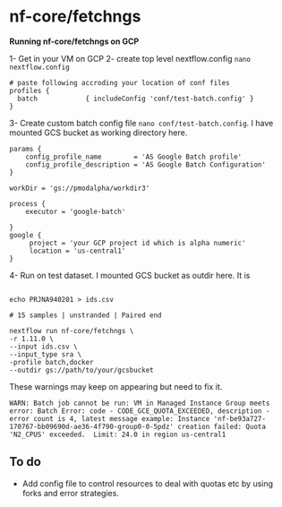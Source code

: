 # nf-core/fetchngs

**Running nf-core/fetchngs on GCP**


1- Get in your VM on GCP 
2- create top level nextflow.config `nano  nextflow.config`


```
# paste following accroding your location of conf files
profiles {
  batch            { includeConfig 'conf/test-batch.config' }
}
```


3- Create custom batch config file `nano conf/test-batch.config`. I have mounted GCS bucket as working directory here.

```
params {
    config_profile_name        = 'AS Google Batch profile'
    config_profile_description = 'AS Google Batch Configuration'
}

workDir = 'gs://pmodalpha/workdir3'

process {
    executor = 'google-batch'

}
google {
     project = 'your GCP project id which is alpha numeric'
     location = 'us-central1'
}

```

4- Run on test dataset. I mounted GCS bucket as outdir here.
It is  

```

echo PRJNA940201 > ids.csv

# 15 samples | unstranded | Paired end  

nextflow run nf-core/fetchngs \
-r 1.11.0 \
--input ids.csv \
--input_type sra \
-profile batch,docker 
--outdir gs://path/to/your/gcsbucket
```


These warnings may keep on appearing but need to fix it.
```
WARN: Batch job cannot be run: VM in Managed Instance Group meets error: Batch Error: code - CODE_GCE_QUOTA_EXCEEDED, description - error count is 4, latest message example: Instance 'nf-be93a727-170767-bb09690d-ae36-4f790-group0-0-5pdz' creation failed: Quota 'N2_CPUS' exceeded.  Limit: 24.0 in region us-central1
```


## To do 

- Add config file to control resources to deal with quotas etc by using forks and error strategies.
